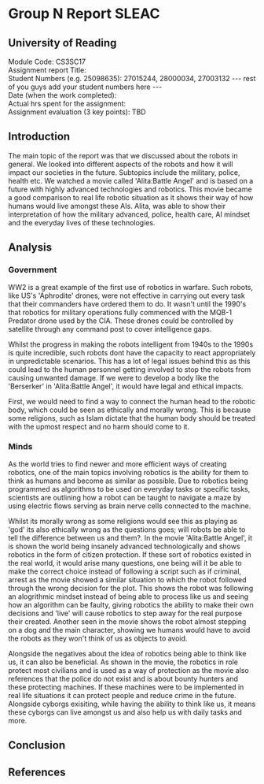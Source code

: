 # Group N Report SLEAC
## University of Reading

Module Code: CS3SC17<br>
Assignment report Title: <insert your topic areas here><br>
Student Numbers (e.g. 25098635): 27015244, 28000034, 27003132 --- rest of you guys add your student numbers here ---<br>
Date (when the work completed):<br>
Actual hrs spent for the assignment:<br>
Assignment evaluation (3 key points): TBD<br>

## Introduction

The main topic of the report was that we discussed about the robots in general. We looked into different aspects of the robots and how it will impact our societies in the future. Subtopics include the military, police, health etc. We watched a movie called 'Alita:Battle Angel' and is based on a future with highly advanced technologies and robotics. This movie became a good comparison to real life robotic situation as it shows their way of how humans would live amongst these AIs. Alita, was able to show their interpretation of how the military advanced, police, health care, AI mindset and the everyday lives of these technologies. 

## Analysis

### Government

WW2 is a great example of the first use of robotics in warfare. Such robots, like US's 'Aphrodite' drones, were not effective in carrying out every task that their commanders have ordered them to do. It wasn't until the 1990's that robotics for military operations fully commenced with the MQB-1 Predator drone used by the CIA. These drones could be controlled by satellite through any command post to cover intelligence gaps. 

Whilst the progress in making the robots intelligent from 1940s to the 1990s is quite incredible, such robots dont have the capacity to react appropriately in unpredictable scenarios. This has a lot of legal issues behind this as this could lead to the human personnel getting involved to stop the robots from causing unwanted damage. If we were to develop a body like the 'Berserker' in 'Alita:Battle Angel', it would have legal and ethical impacts. 

First, we would need to find a way to connect the human head to the robotic body, which could be seen as ethically and morally wrong. This is because some religions, such as Islam dictate that the human body should be treated with the upmost respect and no harm should come to it.

### Minds

As the world tries to find newer and more efficient ways of creating robotics, one of the main topics involving robotics is the ability for them to think as humans and become as similar as possible. Due to robotics being programmed as algorithms to be used on everyday tasks or specific tasks, scientists are outlining how a robot can be taught to navigate a maze by using electric flows serving as brain nerve cells connected to the machine.

Whilst its morally wrong as some religions would see this as playing as 'god' its also ethically wrong as the questions goes; will robots be able to tell the difference between us and them?. In the movie 'Alita:Battle Angel', it is shown the world being insanely advanced technologically and shows robotics in the form of citizen protection. If these sort of robotics existed in the real world, it would arise many questions, one being will it be able to make the correct choice instead of following a script such as if criminal, arrest as the movie showed a similar situation to which the robot followed through the wrong decision for the plot. This shows the robot was following an alogrithmic mindset instead of being able to process like us and seeing how an algorithm can be faulty, giving robotics the ability to make their own decisions and 'live' will cause robotics to step away for the real purpose their created.  Another seen in the movie shows the robot almost stepping on a dog and the main character, showing we humans would have to avoid the robots as they won't think of us as objects to avoid.

Alongside the negatives about the idea of robotics being able to think like us, it can also be beneficial. As shown in the movie, the robotics in role protect most civilians and is used as a way of protection as the movie also references that the police do not exist and is about bounty hunters and these protecting machines. If these machines were to be implemented in real life situations it can protect people and reduce crime in the future. Alongside cyborgs exisiting, while having the ability to think like us, it means these cyborgs can live amongst us and also help us with daily tasks and more.

## Conclusion

## References
